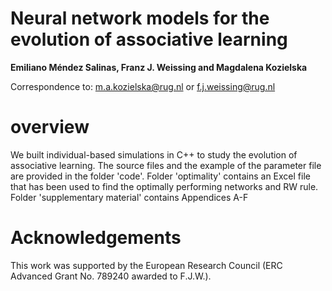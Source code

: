 # Neural network models for the evolution of associative learning

**Emiliano Méndez Salinas, Franz J. Weissing and Magdalena Kozielska**

Correspondence to: m.a.kozielska@rug.nl or f.j.weissing@rug.nl 


# overview

We built individual-based simulations in C++ to study the evolution of associative learning. The source files and the example of the parameter file are provided in the folder 'code'. 
Folder 'optimality' contains an Excel file that has been used to find the optimally performing networks and RW rule.
Folder 'supplementary material' contains Appendices A-F

# Acknowledgements

This work was supported by the European Research Council (ERC Advanced Grant No. 789240 awarded to F.J.W.).


